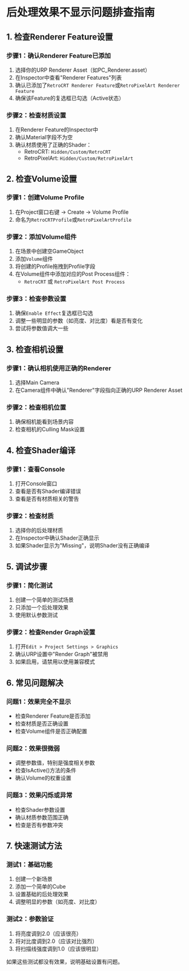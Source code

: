 # 后处理效果不显示问题排查指南

## 1. 检查Renderer Feature设置

### 步骤1：确认Renderer Feature已添加
1. 选择你的URP Renderer Asset（如PC_Renderer.asset）
2. 在Inspector中查看"Renderer Features"列表
3. 确认已添加了`RetroCRT Renderer Feature`或`RetroPixelArt Renderer Feature`
4. 确保该Feature的复选框已勾选（Active状态）

### 步骤2：检查材质设置
1. 在Renderer Feature的Inspector中
2. 确认Material字段不为空
3. 确认材质使用了正确的Shader：
   - RetroCRT: `Hidden/Custom/RetroCRT`
   - RetroPixelArt: `Hidden/Custom/RetroPixelArt`

## 2. 检查Volume设置

### 步骤1：创建Volume Profile
1. 在Project窗口右键 → Create → Volume Profile
2. 命名为`RetroCRTProfile`或`RetroPixelArtProfile`

### 步骤2：添加Volume组件
1. 在场景中创建空GameObject
2. 添加`Volume`组件
3. 将创建的Profile拖拽到Profile字段
4. 在Volume组件中添加对应的Post Process组件：
   - `RetroCRT` 或 `RetroPixelArt Post Process`

### 步骤3：检查参数设置
1. 确保`Enable Effect`复选框已勾选
2. 调整一些明显的参数（如亮度、对比度）看是否有变化
3. 尝试将参数值调大一些

## 3. 检查相机设置

### 步骤1：确认相机使用正确的Renderer
1. 选择Main Camera
2. 在Camera组件中确认"Renderer"字段指向正确的URP Renderer Asset

### 步骤2：检查相机位置
1. 确保相机能看到场景内容
2. 检查相机的Culling Mask设置

## 4. 检查Shader编译

### 步骤1：查看Console
1. 打开Console窗口
2. 查看是否有Shader编译错误
3. 查看是否有材质相关的警告

### 步骤2：检查材质
1. 选择你的后处理材质
2. 在Inspector中确认Shader正确显示
3. 如果Shader显示为"Missing"，说明Shader没有正确编译

## 5. 调试步骤

### 步骤1：简化测试
1. 创建一个简单的测试场景
2. 只添加一个后处理效果
3. 使用默认参数测试

### 步骤2：检查Render Graph设置
1. 打开`Edit > Project Settings > Graphics`
2. 确认URP设置中"Render Graph"被禁用
3. 如果启用，请禁用以使用兼容模式

## 6. 常见问题解决

### 问题1：效果完全不显示
- 检查Renderer Feature是否添加
- 检查材质是否正确设置
- 检查Volume组件是否正确配置

### 问题2：效果很微弱
- 调整参数值，特别是强度相关参数
- 检查IsActive()方法的条件
- 确认Volume的权重设置

### 问题3：效果闪烁或异常
- 检查Shader参数设置
- 确认材质参数范围正确
- 检查是否有参数冲突

## 7. 快速测试方法

### 测试1：基础功能
1. 创建一个新场景
2. 添加一个简单的Cube
3. 设置基础的后处理效果
4. 调整明显的参数（如亮度、对比度）

### 测试2：参数验证
1. 将亮度调到2.0（应该很亮）
2. 将对比度调到2.0（应该对比强烈）
3. 将扫描线强度调到1.0（应该很明显）

如果这些测试都没有效果，说明基础设置有问题。

